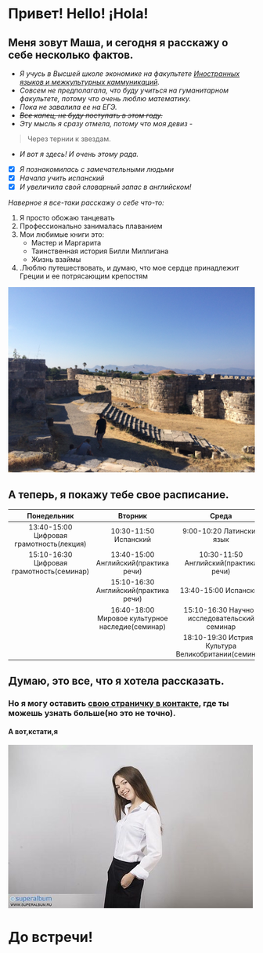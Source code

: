 # Привет! Hello! ¡Hola!
## Меня зовут Маша, и сегодня я расскажу о себе несколько фактов.


*  *Я учусь в Высшей школе экономике на факультете [Иностранных языков и межкультурных каммуникаций](https://www.hse.ru/ba/lang/).*
*  *Совсем не предполагала, что буду учиться на гуманитарном факультете, потому что очень люблю математику.*
*  *_Пока не завалила ее на ЕГЭ._*
*  *~~Все капец, не буду поступать в этом году.~~*
*  *Эту мысль я сразу отмела, потому что моя девиз -*
> Через тернии к звездам.
*  *И вот я здесь! И очень этому рада.*

*  [x] *Я познакомилась с замечательными людьми*
*  [x] *Начала учить испанский*
*  [x] *И увеличила свой словарный запас в английском!*

*Наверное я все-таки расскажу о себе что-то:*
1. Я просто обожаю танцевать
2. Профессионально занималась плаванием
3. Мои любимые книги это:
    * Мастер и Маргарита
    * Таинственная история Билли Миллигана
    * Жизнь взаймы
4. .Люблю путешествовать, и думаю, что мое сердце принадлежит Греции и ее потрясающим крепостям

![](https://github.com/msidelnikova/hw1/blob/master/IMG_9801.JPG) 


                  
## А теперь, я покажу тебе свое расписание.
 
Понедельник|Вторник|Среда|Четверг|Пятница
|:-:|:-:|:-:|:-:|:-:
|13:40-15:00 Цифровая грамотность(лекция)|10:30-11:50 Испанский|9:00-10:20 Латинский язык|12:10-13:30 Английский(практическое занятие)|12:10-13:30 Испанский
|15:10-16:30 Цифровая грамотность(семинар)|13:40-15:00 Английский(практика речи)|10:30-11:50 Английский(практика речи)|13:40-15:00 Английский(фонетика)|15:10-16:30 Истрия и Культура Великобритании(леккция)
||15:10-16:30 Английский(практика речи)|13:40-15:00 Испанский|15:10-16:30 Английский(грамматика)|16:40-18:00 Мировое культурное наследие(лекция)
||16:40-18:00 Мировое культурное наследие(семинар)|15:10-16:30 Научно-исследовательский семинар|16:40-18:00 Английский(грамматика)||
|||18:10-19:30 Истрия и Культура Великобритании(семинар)|||

## Думаю, это все, что я хотела рассказать.
### Но я могу оставить [свою страничку в контакте](https://vk.com/sidelnikova_maria), где ты можешь узнать больше(но это не точно).

#### А вот,кстати,я

![](https://github.com/msidelnikova/hw1/blob/master/IMG_7122.JPG)            

# До встречи!
